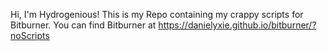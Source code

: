 Hi, I'm Hydrogenious!
This is my Repo containing my crappy scripts for Bitburner.
You can find Bitburner at https://danielyxie.github.io/bitburner/?noScripts